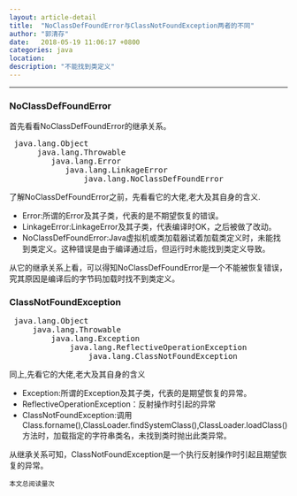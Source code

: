 ```yaml
---
layout: article-detail
title:  "NoClassDefFoundError与ClassNotFoundException两者的不同"
author: "郭清存"
date:   2018-05-19 11:06:17 +0800
categories: java
location: 
description: "不能找到类定义"
---
```

---

### NoClassDefFoundError
首先看看NoClassDefFoundError的继承关系。

<pre>
 java.lang.Object
      java.lang.Throwable
         java.lang.Error
            java.lang.LinkageError
                java.lang.NoClassDefFoundError
</pre>

了解NoClassDefFoundError之前，先看看它的大佬,老大及其自身的含义.

- Error:所谓的Error及其子类，代表的是不期望恢复的错误。
- LinkageError:LinkageError及其子类，代表编译时OK，之后被做了改动。
- NoClassDefFoundError:Java虚拟机或类加载器试着加载类定义时，未能找到类定义。这种错误是由于编译通过后，但运行时未能找到类定义导致。

从它的继承关系上看，可以得知NoClassDefFoundError是一个不能被恢复错误，究其原因是编译后的字节码加载时找不到类定义。

### ClassNotFoundException
<pre>
 java.lang.Object
     java.lang.Throwable
         java.lang.Exception
             java.lang.ReflectiveOperationException
                 java.lang.ClassNotFoundException
</pre>
同上,先看它的大佬,老大及其自身的含义
- Exception:所谓的Exception及其子类，代表的是期望恢复的异常。
- ReflectiveOperationException：反射操作时引起的异常
- ClassNotFoundException:调用Class.forname(),ClassLoader.findSystemClass(),ClassLoader.loadClass()方法时，加载指定的字符串类名，未找到类时抛出此类异常。

从继承关系可知，ClassNotFoundException是一个执行反射操作时引起且期望恢复的异常。


>
  <small>本文总阅读量<span id="busuanzi_value_page_pv"></span>次</small>
